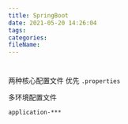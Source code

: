 ```yaml
---
title: SpringBoot
date: 2021-05-20 14:26:04
tags:
categories:
fileName:
---
```


#

两种核心配置文件 优先 `.properties`



多环境配置文件

`application-***`





